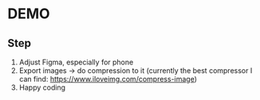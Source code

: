 # DEMO

## Step

1. Adjust Figma, especially for phone
2. Export images -> do compression to it (currently the best compressor I can find: https://www.iloveimg.com/compress-image)
3. Happy coding
